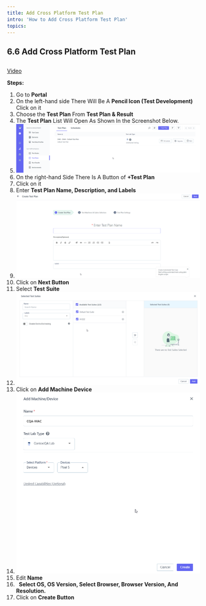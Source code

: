 ```yaml
---
title: Add Cross Platform Test Plan
intro: 'How to Add Cross Platform Test Plan'
topics:
---
```


## <a name="_a7qmrzz81nrq"></a>6.6 **Add Cross Platform Test Plan** 
##
<a name="_ep6va33o4qwu"></a>[Video](https://youtu.be/L5QzmwjtWxc)

**Steps:** 

1. Go to **Portal** 
2. On the left-hand side There Will Be A **Pencil Icon (Test Development)** Click on it 
3. Choose the **Test Plan** From **Test Plan & Result** 
4. The **Test Plan** List Will Open As Shown In the Screenshot Below.
5. ![](imgs/test-plan-list.png)
6. On the right-hand Side There Is A Button of **+Test Plan** 
7. Click on it 
8. Enter **Test Plan Name, Description, and Labels** 
9. ![](imgs/test-plan-createeeeeee.png)
10. Click on **Next Button** 
11. Select **Test Suite** 
12. ![](imgs/test-plan-test-suite.png)
13. Click on **Add Machine Device** 
14. ![](imgs/test-plan-machine-device.png)
15. Edit **Name** 
16. ` `**Select OS, OS Version, Select Browser, Browser Version, And Resolution.**
17. Click on **Create Button** 
